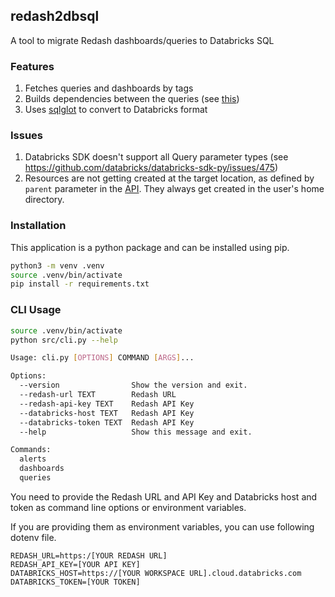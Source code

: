 ## redash2dbsql

A tool to migrate Redash dashboards/queries to Databricks SQL

### Features

1. Fetches queries and dashboards by tags
2. Builds dependencies between the queries (see [this](https://docs.databricks.com/en/sql/user/queries/query-parameters.html#query-based-dropdown-list))
3. Uses [sqlglot](https://sqlglot.com/sqlglot.html) to convert to Databricks format

### Issues

1. Databricks SDK doesn't support all Query parameter types (see https://github.com/databricks/databricks-sdk-py/issues/475)
2. Resources are not getting created at the target location, as defined by `parent` parameter in the [API](https://docs.databricks.com/api/workspace/queries/create). They always get created in the user's home directory.


### Installation

This application is a python package and can be installed using pip.

```bash
python3 -m venv .venv
source .venv/bin/activate
pip install -r requirements.txt
```


### CLI Usage

```bash
source .venv/bin/activate
python src/cli.py --help
```

```bash
Usage: cli.py [OPTIONS] COMMAND [ARGS]...

Options:
  --version                Show the version and exit.
  --redash-url TEXT        Redash URL
  --redash-api-key TEXT    Redash API Key
  --databricks-host TEXT   Redash API Key
  --databricks-token TEXT  Redash API Key
  --help                   Show this message and exit.

Commands:
  alerts
  dashboards
  queries
```
You need to provide the Redash URL and API Key and Databricks host and token as command line options 
or environment variables.

If you are providing them as environment variables, you can use following dotenv file.
```dotenv
REDASH_URL=https:/[YOUR REDASH URL]
REDASH_API_KEY=[YOUR API KEY]
DATABRICKS_HOST=https://[YOUR WORKSPACE URL].cloud.databricks.com
DATABRICKS_TOKEN=[YOUR TOKEN]
```

